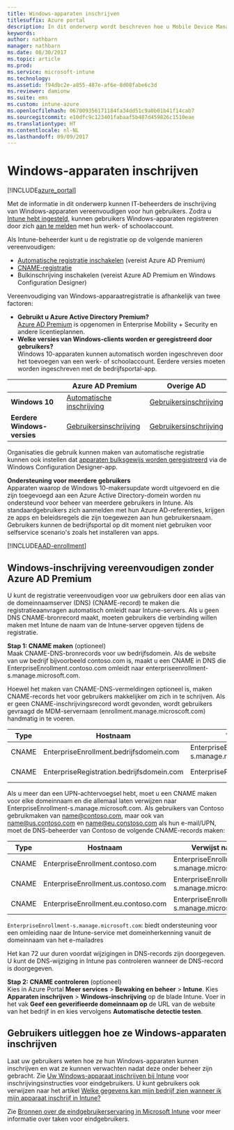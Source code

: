 ```yaml
---
title: Windows-apparaten inschrijven
titlesuffix: Azure portal
description: In dit onderwerp wordt beschreven hoe u Mobile Device Management (MDM) in Intune voor Windows-apparaten inschakelt."
keywords: 
author: nathbarn
manager: nathbarn
ms.date: 08/30/2017
ms.topic: article
ms.prod: 
ms.service: microsoft-intune
ms.technology: 
ms.assetid: f94dbc2e-a855-487e-af6e-8d08fabe6c3d
ms.reviewer: damionw
ms.suite: ems
ms.custom: intune-azure
ms.openlocfilehash: 067009356171184fa34dd51c9a0b01b41f14cab7
ms.sourcegitcommit: e10dfc9c123401fabaaf5b487d459826c1510eae
ms.translationtype: HT
ms.contentlocale: nl-NL
ms.lasthandoff: 09/09/2017
---
```

# <a name="enroll-windows-devices"></a>Windows-apparaten inschrijven

[!INCLUDE[azure_portal](./includes/azure_portal.md)]

Met de informatie in dit onderwerp kunnen IT-beheerders de inschrijving van Windows-apparaten vereenvoudigen voor hun gebruikers. Zodra u [Intune hebt ingesteld](setup-steps.md), kunnen gebruikers Windows-apparaten registreren door zich [aan te melden](https://docs.microsoft.com/intune-user-help/enroll-your-device-in-intune-windows) met hun werk- of schoolaccount.  

Als Intune-beheerder kunt u de registratie op de volgende manieren vereenvoudigen:
- [Automatische registratie inschakelen](#enable-windows-10-automatic-enrollment) (vereist Azure AD Premium)
- [CNAME-registratie]()
- Bulkinschrijving inschakelen (vereist Azure AD Premium en Windows Configuration Designer)

Vereenvoudiging van Windows-apparaatregistratie is afhankelijk van twee factoren:

- **Gebruikt u Azure Active Directory Premium?** <br>[Azure AD Premium](https://docs.microsoft.com/azure/active-directory/active-directory-get-started-premium) is opgenomen in Enterprise Mobility + Security en andere licentieplannen.
- **Welke versies van Windows-clients worden er geregistreerd door gebruikers?** <br>Windows 10-apparaten kunnen automatisch worden ingeschreven door het toevoegen van een werk- of schoolaccount. Eerdere versies moeten worden ingeschreven met de bedrijfsportal-app.

||**Azure AD Premium**|**Overige AD**|
|----------|---------------|---------------|  
|**Windows 10**|[Automatische inschrijving](#enable-windows-10-automatic-enrollment) |[Gebruikersinschrijving](#enable-windows-enrollment-without-azure-ad-premium)|
|**Eerdere Windows-versies**|[Gebruikersinschrijving](#enable-windows-enrollment-without-azure-ad-premium)|[Gebruikersinschrijving](#enable-windows-enrollment-without-azure-ad-premium)|

Organisaties die gebruik kunnen maken van automatische registratie kunnen ook instellen dat [apparaten bulksgewijs worden geregistreerd](windows-bulk-enroll.md) via de Windows Configuration Designer-app.

**Ondersteuning voor meerdere gebruikers**<br>
Apparaten waarop de Windows 10-makersupdate wordt uitgevoerd en die zijn toegevoegd aan een Azure Active Directory-domein worden nu ondersteund voor beheer van meerdere gebruikers in Intune. Als standaardgebruikers zich aanmelden met hun Azure AD-referenties, krijgen ze apps en beleidsregels die zijn toegewezen aan hun gebruikersnaam. Gebruikers kunnen de bedrijfsportal op dit moment niet gebruiken voor selfservice scenario's zoals het installeren van apps.

[!INCLUDE[AAD-enrollment](./includes/win10-automatic-enrollment-aad.md)]

## <a name="simplify-windows-enrollment-without-azure-ad-premium"></a>Windows-inschrijving vereenvoudigen zonder Azure AD Premium
U kunt de registratie vereenvoudigen voor uw gebruikers door een alias van de domeinnaamserver (DNS) (CNAME-record) te maken die registratieaanvragen automatisch omleidt naar Intune-servers. Als u geen DNS CNAME-bronrecord maakt, moeten gebruikers die verbinding willen maken met Intune de naam van de Intune-server opgeven tijdens de registratie.

**Stap 1: CNAME maken** (optioneel)<br>
Maak CNAME-DNS-bronrecords voor uw bedrijfsdomein. Als de website van uw bedrijf bijvoorbeeld contoso.com is, maakt u een CNAME in DNS die EnterpriseEnrollment.contoso.com omleidt naar enterpriseenrollment-s.manage.microsoft.com.

Hoewel het maken van CNAME-DNS-vermeldingen optioneel is, maken CNAME-records het voor gebruikers makkelijker om zich in te schrijven. Als er geen CNAME-inschrijvingsrecord wordt gevonden, wordt gebruikers gevraagd de MDM-servernaam (enrollment.manage.microscoft.com) handmatig in te voeren.

|Type|Hostnaam|Verwijst naar|TTL|
|----------|---------------|---------------|---|
|CNAME|EnterpriseEnrollment.bedrijfsdomein.com|EnterpriseEnrollment-s.manage.microsoft.com| 1 uur|
|CNAME|EnterpriseRegistration.bedrijfsdomein.com|EnterpriseRegistration.windows.net|1 uur|

Als u meer dan een UPN-achtervoegsel hebt, moet u een CNAME maken voor elke domeinnaam en die allemaal laten verwijzen naar EnterpriseEnrollment-s.manage.microsoft.com. Als gebruikers van Contoso gebruikmaken van name@contoso.com, maar ook van name@us.contoso.com en name@eu.constoso.com als hun e-mail/UPN, moet de DNS-beheerder van Contoso de volgende CNAME-records maken:

|Type|Hostnaam|Verwijst naar|TTL|  
|----------|---------------|---------------|---|
|CNAME|EnterpriseEnrollment.contoso.com|EnterpriseEnrollment-s.manage.microsoft.com|1 uur|
|CNAME|EnterpriseEnrollment.us.contoso.com|EnterpriseEnrollment-s.manage.microsoft.com|1 uur|
|CNAME|EnterpriseEnrollment.eu.contoso.com|EnterpriseEnrollment-s.manage.microsoft.com| 1 uur|

`EnterpriseEnrollment-s.manage.microsoft.com`: biedt ondersteuning voor een omleiding naar de Intune-service met domeinherkenning vanuit de domeinnaam van het e-mailadres

Het kan 72 uur duren voordat wijzigingen in DNS-records zijn doorgegeven. U kunt de DNS-wijziging in Intune pas controleren wanneer de DNS-record is doorgegeven.

**Stap 2: CNAME controleren** (optioneel)<br>
Kies in Azure Portal **Meer services** > **Bewaking en beheer** > **Intune**. Kies **Apparaten inschrijven** > **Windows-inschrijving** op de blade Intune. Voer in het vak **Geef een geverifieerde domeinnaam op** de URL van de website van het bedrijf in en kies vervolgens **Automatische detectie testen**.

## <a name="tell-users-how-to-enroll-windows-devices"></a>Gebruikers uitleggen hoe ze Windows-apparaten inschrijven
Laat uw gebruikers weten hoe ze hun Windows-apparaten kunnen inschrijven en wat ze kunnen verwachten nadat deze onder beheer zijn gebracht. Zie [Uw Windows-apparaat inschrijven bij Intune](https://docs.microsoft.com/intune-user-help/enroll-your-device-in-intune-windows) voor inschrijvingsinstructies voor eindgebruikers. U kunt gebruikers ook verwijzen naar het artikel [Welke gegevens kan mijn bedrijf zien wanneer ik mijn apparaat inschrijf in Intune?](https://docs.microsoft.com/intune-user-help/what-can-your-it-administrator-see-when-you-enroll-your-device-in-intune-windows)

Zie [Bronnen over de eindgebruikerservaring in Microsoft Intune](end-user-educate.md) voor meer informatie over taken voor eindgebruikers.

